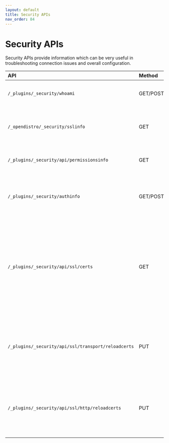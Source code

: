```yaml
---
layout: default
title: Security APIs
nav_order: 84
---
```


# Security APIs

Security APIs provide information which can be very useful in troubleshooting connection issues and overall configuration.

API | Method | Description
:--- | :--- | :---
`/_plugins/_security/whoami` | GET/POST | Returns basic details about the logged in user.
`/_opendistro/_security/sslinfo` | GET | Returns details about the SSL connection when using certificate authentication.
`/_plugins/_security/api/permissionsinfo` | GET | Returns permission details for the logged in user.
`/_plugins/_security/authinfo` | GET/POST | Returns the backend roles and OpenSearch roles mapped to the logged in user.
`/_plugins/_security/api/ssl/certs` | GET | Displays details and expiration of the certificates used in OpenSearch HTTP and transport communication layers. Can only be called with by users with the `superadmin` certificate.
`/_plugins/_security/api/ssl/transport/reloadcerts` | PUT | Reload the certificates on the `transport` layer. For more information, see [Reload TLS certificates on the transport layer]({{site.url}}{{site.baseurl}}/security/configuration/tls/#reload-tls-certificates-on-the-transport-layer).
`/_plugins/_security/api/ssl/http/reloadcerts` | PUT | Reload the certificates on the `http` layer. For more information, see [Reload TLS certificates on the http layer]({{site.url}}{{site.baseurl}}/security/configuration/tls/#reload-tls-certificates-on-the-http-layer).

